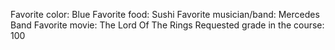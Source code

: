 Favorite color: Blue 
Favorite food: Sushi
Favorite musician/band: Mercedes Band 
Favorite movie: The Lord Of The Rings
Requested grade in the course: 100
